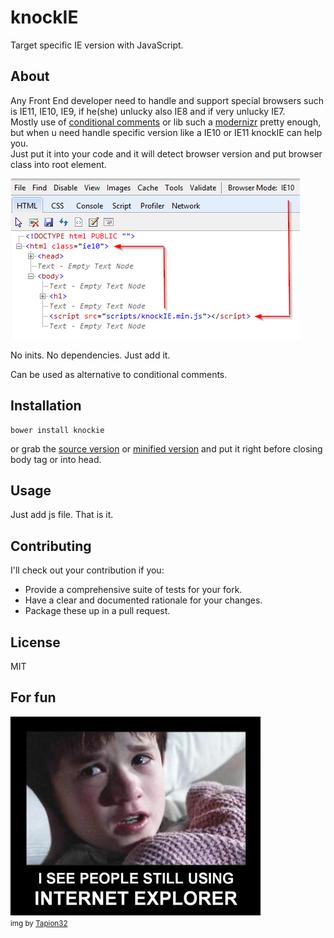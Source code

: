 # knockIE

Target specific IE version with JavaScript.

## About

Any Front End developer need to handle and support special browsers such is IE11, IE10, IE9, if he(she) unlucky also IE8 and if very unlucky IE7.
<br>
Mostly use of [conditional comments](http://www.quirksmode.org/css/condcom.html) or lib such a [modernizr](http://modernizr.com/) pretty enough, but when u need handle specific version like a IE10 or IE11 knockIE can help you.
<br>
Just put it into your code and it will detect browser version and put browser class into root element.

![How it works](/demo/img/knockIE.png)

No inits. No dependencies. Just add it.

Can be used as alternative to conditional comments.


## Installation

    bower install knockie

or grab the [source version](https://raw.githubusercontent.com/godban/knockIE/master/dist/knockIE.js) or [minified version](https://raw.githubusercontent.com/godban/knockIE/master/dist/knockIE.min.js) and put it right before closing body tag or into head.

## Usage

Just add js file. That is it.

## Contributing

I'll check out your contribution if you:

* Provide a comprehensive suite of tests for your fork.
* Have a clear and documented rationale for your changes.
* Package these up in a pull request.

## License

MIT

## For fun

![Sixth sense](/demo/img/sixth-sense.jpg)
<br>
<small>img by [Tapion32](http://tapion32.deviantart.com/art/Internet-Explorer-332144517)</small>
